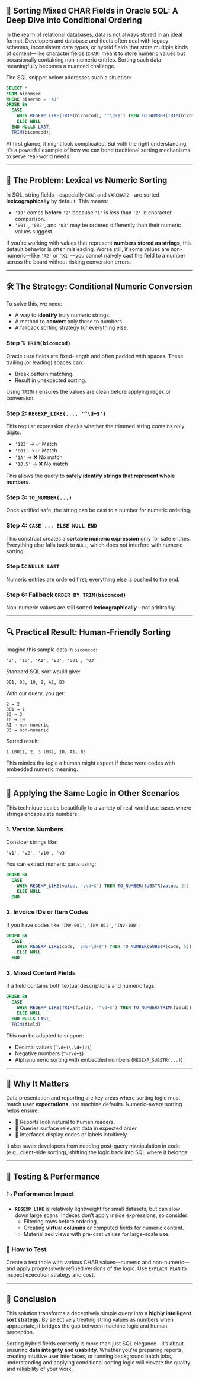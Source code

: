 ## 📘 Sorting Mixed CHAR Fields in Oracle SQL: A Deep Dive into Conditional Ordering

In the realm of relational databases, data is not always stored in an ideal format. Developers and database architects often deal with legacy schemas, inconsistent data types, or hybrid fields that store multiple kinds of content—like character fields (`CHAR`) meant to store numeric values but occasionally containing non-numeric entries. Sorting such data meaningfully becomes a nuanced challenge.

The SQL snippet below addresses such a situation:

```sql
SELECT *
FROM bicomser
WHERE biserno = 'A1'
ORDER BY 
  CASE 
    WHEN REGEXP_LIKE(TRIM(bicomcod), '^\d+$') THEN TO_NUMBER(TRIM(bicomcod))
    ELSE NULL
  END NULLS LAST,
  TRIM(bicomcod);
```

At first glance, it might look complicated. But with the right understanding, it’s a powerful example of how we can bend traditional sorting mechanisms to serve real-world needs.

---

## 🎯 The Problem: Lexical vs Numeric Sorting

In SQL, string fields—especially `CHAR` and `VARCHAR2`—are sorted **lexicographically** by default. This means:

- `'10'` comes **before** `'2'` because `'1'` is less than `'2'` in character comparison.
- `'001'`, `'002'`, and `'03'` may be ordered differently than their numeric values suggest.

If you're working with values that represent **numbers stored as strings**, this default behavior is often misleading. Worse still, if some values are non-numeric—like `'A2'` or `'X1'`—you cannot naively cast the field to a number across the board without risking conversion errors.

---

## 🛠️ The Strategy: Conditional Numeric Conversion

To solve this, we need:
- A way to **identify** truly numeric strings.
- A method to **convert** only those to numbers.
- A fallback sorting strategy for everything else.

### Step 1: `TRIM(bicomcod)`
Oracle `CHAR` fields are fixed-length and often padded with spaces. These trailing (or leading) spaces can:
- Break pattern matching.
- Result in unexpected sorting.

Using `TRIM()` ensures the values are clean before applying regex or conversion.

### Step 2: `REGEXP_LIKE(..., '^\d+$')`
This regular expression checks whether the trimmed string contains only digits:
- `'123'` → ✅ Match
- `'001'` → ✅ Match
- `'1A'` → ❌ No match
- `'10.5'` → ❌ No match

This allows the query to **safely identify strings that represent whole numbers**.

### Step 3: `TO_NUMBER(...)`
Once verified safe, the string can be cast to a number for numeric ordering.

### Step 4: `CASE ... ELSE NULL END`
This construct creates a **sortable numeric expression** only for safe entries. Everything else falls back to `NULL`, which does not interfere with numeric sorting.

### Step 5: `NULLS LAST`
Numeric entries are ordered first; everything else is pushed to the end.

### Step 6: Fallback `ORDER BY TRIM(bicomcod)`
Non-numeric values are still sorted **lexicographically**—not arbitrarily.

---

## 🔍 Practical Result: Human-Friendly Sorting

Imagine this sample data in `bicomcod`:
```
'2', '10', 'A1', 'B3', '001', '03'
```

Standard SQL sort would give:
```
001, 03, 10, 2, A1, B3
```

With our query, you get:
```
2 → 2  
001 → 1  
03 → 3  
10 → 10  
A1 → non-numeric  
B3 → non-numeric
```

Sorted result:
```
1 (001), 2, 3 (03), 10, A1, B3
```

This mimics the logic a human might expect if these were codes with embedded numeric meaning.

---

## 🔄 Applying the Same Logic in Other Scenarios

This technique scales beautifully to a variety of real-world use cases where strings encapsulate numbers:

### 1. **Version Numbers**

Consider strings like:
```
'v1', 'v2', 'v10', 'v3'
```

You can extract numeric parts using:
```sql
ORDER BY 
  CASE 
    WHEN REGEXP_LIKE(value, 'v\d+$') THEN TO_NUMBER(SUBSTR(value, 2))
    ELSE NULL
  END
```

### 2. **Invoice IDs or Item Codes**

If you have codes like `'INV-001'`, `'INV-012'`, `'INV-100'`:
```sql
ORDER BY 
  CASE 
    WHEN REGEXP_LIKE(code, 'INV-\d+$') THEN TO_NUMBER(SUBSTR(code, 5))
    ELSE NULL
  END
```

### 3. **Mixed Content Fields**

If a field contains both textual descriptions and numeric tags:
```sql
ORDER BY
  CASE 
    WHEN REGEXP_LIKE(TRIM(field), '^\d+$') THEN TO_NUMBER(TRIM(field))
    ELSE NULL
  END NULLS LAST,
  TRIM(field)
```

This can be adapted to support:
- Decimal values (`^\d+(\.\d+)?$`)
- Negative numbers (`^-?\d+$`)
- Alphanumeric sorting with embedded numbers (`REGEXP_SUBSTR(...)`)

---

## 🧠 Why It Matters

Data presentation and reporting are key areas where sorting logic must match **user expectations**, not machine defaults. Numeric-aware sorting helps ensure:

- 🧮 Reports look natural to human readers.
- 🔎 Queries surface relevant data in expected order.
- 🧰 Interfaces display codes or labels intuitively.

It also saves developers from needing post-query manipulation in code (e.g., client-side sorting), shifting the logic back into SQL where it belongs.

---

## 🧪 Testing & Performance

### 📉 Performance Impact
- **`REGEXP_LIKE`** is relatively lightweight for small datasets, but can slow down large scans. Indexes don’t apply inside expressions, so consider:
  - Filtering rows before ordering.
  - Creating **virtual columns** or computed fields for numeric content.
  - Materialized views with pre-cast values for large-scale use.

### 🔬 How to Test
Create a test table with various CHAR values—numeric and non-numeric—and apply progressively refined versions of the logic. Use `EXPLAIN PLAN` to inspect execution strategy and cost.

---

## 🏁 Conclusion

This solution transforms a deceptively simple query into a **highly intelligent sort strategy**. By selectively treating string values as numbers when appropriate, it bridges the gap between machine logic and human perception.

Sorting hybrid fields correctly is more than just SQL elegance—it’s about ensuring **data integrity and usability**. Whether you're preparing reports, creating intuitive user interfaces, or running background batch jobs, understanding and applying conditional sorting logic will elevate the quality and reliability of your work.

